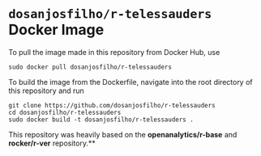 # `dosanjosfilho/r-telessauders` Docker Image

To pull the image made in this repository from Docker Hub, use

```
sudo docker pull dosanjosfilho/r-telessauders
```

To build the image from the Dockerfile, navigate into the root directory of this repository and run

```
git clone https://github.com/dosanjosfilho/r-telessauders
cd dosanjosfilho/r-telessauders
sudo docker build -t dosanjosfilho/r-telessauders .
```

This repository was heavily based on the **openanalytics/r-base** and **rocker/r-ver** repository.**
